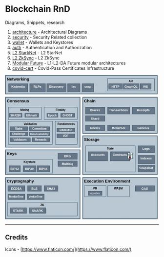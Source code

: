# Blockchain RnD

Diagrams, Snippets, research

1. [architecture](architecture) - Architectural Diagrams
2. [security](security) - Security Related collection
3. [wallet](wallet) - Wallets and Keystores
4. [auth](auth) - Authentication and Authorization
5. [L2 StarkNet](starknet) - L2 StarNet
6. [L2 ZkSync](zksync) - L2 ZkSync
7. [Modular Future](modular) - L1-L2-DA Future modular architectures
8. [covid-cert](covid-cert) - Covid-Pass Certificates Infrastructure


<img src="architecture/Blockchain-Architecture-Architecture.jpg" width="500">

---

## Credits

Icons - [https://www.flaticon.com/](https://www.flaticon.com/)

